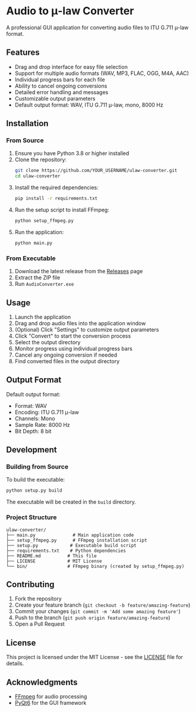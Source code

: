 # Audio to μ-law Converter

A professional GUI application for converting audio files to ITU G.711 μ-law format.

## Features

- Drag and drop interface for easy file selection
- Support for multiple audio formats (WAV, MP3, FLAC, OGG, M4A, AAC)
- Individual progress bars for each file
- Ability to cancel ongoing conversions
- Detailed error handling and messages
- Customizable output parameters
- Default output format: WAV, ITU G.711 μ-law, mono, 8000 Hz

## Installation

### From Source

1. Ensure you have Python 3.8 or higher installed
2. Clone the repository:
   ```bash
   git clone https://github.com/YOUR_USERNAME/ulaw-converter.git
   cd ulaw-converter
   ```
3. Install the required dependencies:
   ```bash
   pip install -r requirements.txt
   ```
4. Run the setup script to install FFmpeg:
   ```bash
   python setup_ffmpeg.py
   ```
5. Run the application:
   ```bash
   python main.py
   ```

### From Executable

1. Download the latest release from the [Releases](https://github.com/YOUR_USERNAME/ulaw-converter/releases) page
2. Extract the ZIP file
3. Run `AudioConverter.exe`

## Usage

1. Launch the application
2. Drag and drop audio files into the application window
3. (Optional) Click "Settings" to customize output parameters
4. Click "Convert" to start the conversion process
5. Select the output directory
6. Monitor progress using individual progress bars
7. Cancel any ongoing conversion if needed
8. Find converted files in the output directory

## Output Format

Default output format:
- Format: WAV
- Encoding: ITU G.711 μ-law
- Channels: Mono
- Sample Rate: 8000 Hz
- Bit Depth: 8 bit

## Development

### Building from Source

To build the executable:
```bash
python setup.py build
```

The executable will be created in the `build` directory.

### Project Structure

```
ulaw-converter/
├── main.py              # Main application code
├── setup_ffmpeg.py      # FFmpeg installation script
├── setup.py            # Executable build script
├── requirements.txt    # Python dependencies
├── README.md          # This file
├── LICENSE            # MIT License
└── bin/               # FFmpeg binary (created by setup_ffmpeg.py)
```

## Contributing

1. Fork the repository
2. Create your feature branch (`git checkout -b feature/amazing-feature`)
3. Commit your changes (`git commit -m 'Add some amazing feature'`)
4. Push to the branch (`git push origin feature/amazing-feature`)
5. Open a Pull Request

## License

This project is licensed under the MIT License - see the [LICENSE](LICENSE) file for details.

## Acknowledgments

- [FFmpeg](https://ffmpeg.org/) for audio processing
- [PyQt6](https://www.riverbankcomputing.com/software/pyqt/) for the GUI framework 